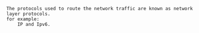 	The protocols used to route the network traffic are known as network layer protocols.
	for example:
		IP and Ipv6.